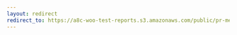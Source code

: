 ```yaml
---
layout: redirect
redirect_to: https://a8c-woo-test-reports.s3.amazonaws.com/public/pr-merge/45454/e2e/index.html
---
```

